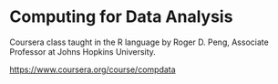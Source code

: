 Computing for Data Analysis
===========================

Coursera class taught in the R language by Roger D. Peng, Associate Professor at Johns Hopkins University.

https://www.coursera.org/course/compdata
